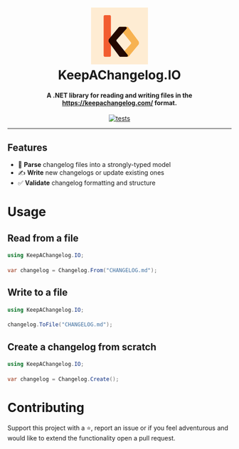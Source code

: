 <h1 align="center">
  <img src="https://github.com/sandrofigo/KeepAChangelog.IO/blob/main/.github/assets/KeepAChangelog.IO.png?raw=true" alt="KeepAChangelog.IO">
  <br>
  KeepAChangelog.IO
  <br>
</h1>

<h4 align="center">A .NET library for reading and writing files in the <a href="https://keepachangelog.com/" target="_blank">https://keepachangelog.com/</a> format.</h4>

<p align="center">
  <a href="https://github.com/sandrofigo/KeepAChangelog.IO/actions/workflows/test.yml">
    <img src="https://github.com/sandrofigo/KeepAChangelog.IO/actions/workflows/test.yml/badge.svg" alt="tests">
  </a>
</p>

---

## Features

- 📖 **Parse** changelog files into a strongly-typed model  
- ✍️ **Write** new changelogs or update existing ones  
- ✅ **Validate** changelog formatting and structure

# Usage

## Read from a file

```csharp
using KeepAChangelog.IO;

var changelog = Changelog.From("CHANGELOG.md");
```

## Write to a file
```csharp
using KeepAChangelog.IO;

changelog.ToFile("CHANGELOG.md");
```

## Create a changelog from scratch

```csharp
using KeepAChangelog.IO;

var changelog = Changelog.Create();
```

# Contributing

Support this project with a ⭐️, report an issue or if you feel adventurous and would like to extend the functionality open a pull request.